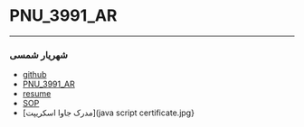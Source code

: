 # PNU_3991_AR
----------------------
### شهریار شمسی 
- [github](https://github.com/shin-shamsi/)
- [PNU_3991_AR](https://github.com/shin-shamsi/PNU_3991_AR)
- [resume](https://shin-shamsi.github.io/)
- [SOP](https://shin-shamsi.github.io/sop)
- [مدرک جاوا اسکریپت](java script certificate.jpg}
